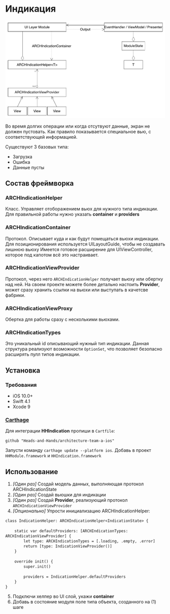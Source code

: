 # Индикация

![Diagram](../../Resources/Indication.jpg)

Во время долгих операции или когда отсутвуют данные, экран не должен пустовать. 
Как правило показывается специальное вью, с соответствующей информацией.

Существуют 3 базовых типа:

- Загрузка
- Ошибка
- Данные пусты

## Состав фреймворка

### ARCHIndicationHelper<T>

Класс. Управляет отоборажением вьюх для нужного типа индикации.
Для правильной работы нужно указать **container** и **providers**

### ARCHIndicationContainer

Протокол. Описывает куда и как будут помещаться вьюхи индикации.
Для позиционирования используется UILayoutGuide, чтобы не создавать лишнюю вьюху
Имеется готовое расширение для UIViewController, которое под капотом всё это настраивает.

### ARCHIndicationViewProvider

Протокол, через него ``ARCHIndicationHelper`` получает вьюху или обертку над ней.
На своем проекте можете более детально настоить **Provider**, может сразу хранить ссылки на вьюхи или выступать в качетсве фабрики.

### ARCHIndicationViewProxy

Обертка для работы сразу с несколькими вьюхами.

### ARCHIndicationTypes

Это уникальный id описывающий нужный тип индикации.
Данная структура реализуют возможности ``OptionSet``, что позволяет безопасно расширять пулл типов индикации.

## Установка

### Требования

- iOS 10.0+
- Swift 4.1
- Xcode 9

### [Carthage](https://github.com/Carthage/Carthage)

Для интеграции **HHIndication** пропиши в `Cartfile`:

```
github "Heads-and-Hands/architecture-team-a-ios"
```

Запусти команду `carthage update --platform ios`.  Добавь в проект `HHModule.framework` и `HHIndication.framework`

## Использование

1. *[Один раз]* Создай модель данных, выполняющая протокол ARCHIndicationState
2. *[Один раз]* Создай вьюшки для индикации
3. *[Один раз]* Создай **Provider**, реализующий протокол ``ARCHIndicationViewProvider``
4. *[Опционально]* Упрости инициализацию ARCHIndicationHelper:

````
class IndicationHelper: ARCHIndicationHelper<IndicationState> {

    static var defaultProviders: [ARCHIndicationTypes: ARCHIndicationViewProvider] {
        let type: ARCHIndicationTypes = [.loading, .empty, .error]
        return [type: IndicationViewProvider()]
    }

    override init() {
        super.init()

        providers = IndicationHelper.defaultProviders
    }
}
````
5. Подключи хелпер во UI слой, укажи **container**
6. Добавь в состояние модуля поле типа объекта, созданного на (1) шаге
